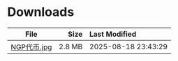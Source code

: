 # Downloads

| File | Size | Last Modified |
|---|---:|:---|
| [NGP代币.jpg](downloads/NGP代币.jpg) | 2.8 MB | 2025-08-18 23:43:29 |